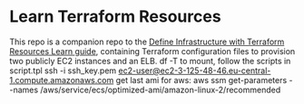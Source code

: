 # Learn Terraform Resources

This repo is a companion repo to the [Define Infrastructure with Terraform Resources Learn guide](https://learn.hashicorp.com/tutorials/terraform/resource), containing Terraform configuration files to provision two publicly EC2 instances and an ELB.
 df -T
 to mount, follow the scripts in script.tpl
 ssh -i ssh_key.pem ec2-user@ec2-3-125-48-46.eu-central-1.compute.amazonaws.com
get last ami for aws:
aws ssm get-parameters --names /aws/service/ecs/optimized-ami/amazon-linux-2/recommended